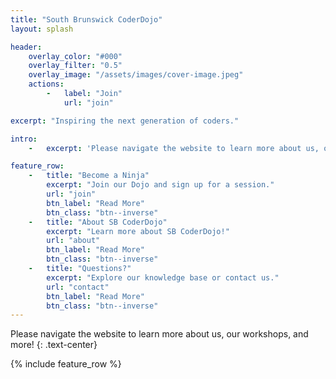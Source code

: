 ```yaml
---
title: "South Brunswick CoderDojo"
layout: splash

header:
    overlay_color: "#000"
    overlay_filter: "0.5"
    overlay_image: "/assets/images/cover-image.jpeg"
    actions:
        -   label: "Join"
            url: "join"

excerpt: "Inspiring the next generation of coders."

intro: 
    -   excerpt: 'Please navigate the website to learn more about us, our workshops, and more!'

feature_row:
    -   title: "Become a Ninja"
        excerpt: "Join our Dojo and sign up for a session."
        url: "join"
        btn_label: "Read More"
        btn_class: "btn--inverse"
    -   title: "About SB CoderDojo"
        excerpt: "Learn more about SB CoderDojo!"
        url: "about"
        btn_label: "Read More"
        btn_class: "btn--inverse"
    -   title: "Questions?"
        excerpt: "Explore our knowledge base or contact us."
        url: "contact"
        btn_label: "Read More"
        btn_class: "btn--inverse"
---
```


Please navigate the website to learn more about us, our workshops, and more!
{: .text-center}

{% include feature_row %}
